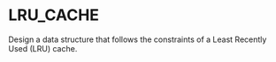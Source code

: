 # LRU_CACHE
Design a data structure that follows the constraints of a Least Recently Used (LRU) cache.
